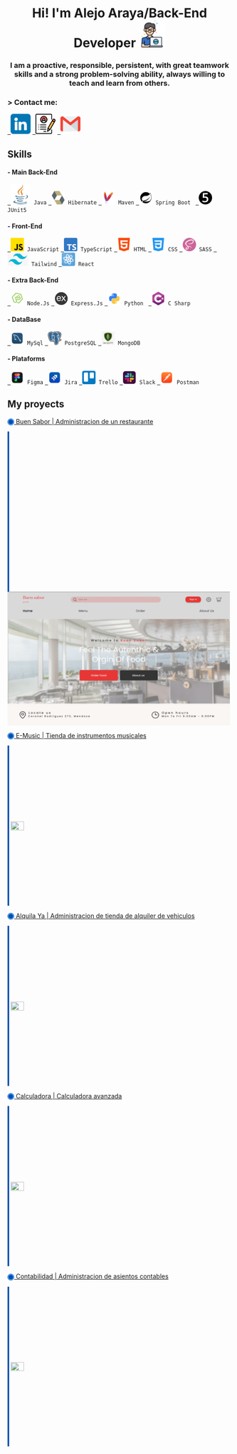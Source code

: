 <h1 align="center" width=75%>Hi! I'm Alejo Araya/Back-End Developer <img src="./assents/icons/programmer.png" width="60" /> </h1>
<h3 align="center">I am a proactive, responsible, persistent, with great teamwork skills and a strong problem-solving ability, always willing to teach and learn from others.</h3>

<h3> > Contact me: </h3>
<p align="left">
  <code><a href="https://www.linkedin.com/in/alejo-araya-41b96a190/" target="_blank"> <img src="./assents/icons/contact/linkedin.png" alt="Linkedin" height="45"/></a></code>
  <code><a href="https://drive.google.com/file/d/1i79WHDwY6hwSr_oIcs_y-flMFFTMtZ7H/view?usp=sharing" target="_blank"> <img src="./assents/icons/contact/cv.png" alt="CV" height="45"/></a></code>
  <code><a href="mailto:alejoaraya2000@gmail.com" target="_blank"> <img src="./assents/icons/contact/gmail.png" alt="Email" height="45"/></a></code>
  
</p>



<h2> Skills </h2>

<p align="left">

  
<h4> - Main Back-End </h4>
  <code><a href="https://docs.oracle.com/en/java/" target="_blank"> <img src="./assents/icons/skills/back/java.png" alt="Java" height="45"/></a> Java</code>
  <code><a href="https://hibernate.org/orm/documentation/6.2/" target="_blank"> <img src="./assents/icons/skills/back/hibernate.svg" alt="Hibernate" height="30"/></a> Hibernate</code>
  <code><a href="https://maven.apache.org/guides/" target="_blank"> <img src="./assents/icons/skills/back/maven.svg" alt="Maven" height="30"/></a> Maven</code>
  <code><a href="https://docs.spring.io/spring-boot/docs/current/reference/htmlsingle/" target="_blank"> <img src="./assents/icons/skills/back/boot_spring.svg" alt="Spring Boot" height="30"/></a> Spring Boot </code>
  <code><a href="https://junit.org/junit5/docs/current/user-guide/" target="_blank"> <img src="./assents/icons/skills/back/junit.svg" alt="JUnit5" height="30"/></a> JUnit5 </code>

  <h4> - Front-End </h4>
  <code><a href="https://developer.mozilla.org/en-US/docs/Web/JavaScript" target="_blank"> <img src="./assents/icons/skills/front/js.png" alt="javascript" height="30"/></a> JavaScript</code>
  <code><a href="https://www.typescriptlang.org/docs/" target="_blank"> <img src="./assents/icons/skills/front/typescript.png" alt="typescript" height="30"/></a> TypeScript</code>
  <code><a href="https://www.w3.org/html/" target="_blank"> <img src="./assents/icons/skills/front/html-5.png" alt="html5" height="30"/></a> HTML</code>
  <code><a href="https://developer.mozilla.org/es/docs/Web/CSS" target="_blank"> <img src="./assents/icons/skills/front/css-3.png" alt="css3" height="30"/></a> CSS</code>
  <code><a href="https://sass-lang.com/documentation/" target="_blank"> <img src="./assents/icons/skills/front/sass.png" alt="sass" height="30"/></a> SASS</code>
  <code><a href="https://tailwindcss.com/docs/installation" target="_blank"> <img src="./assents/icons/skills/front/tailwind.png" alt="tailwind" height="30"/></a> Tailwind</code>
  <code><a href="https://reactjs.org/" target="_blank"> <img src="./assents/icons/skills/front/react.png" alt="react" height="30"/></a> React</code>

<h4> - Extra Back-End </h4>
  <code><a href="https://nodejs.org" target="_blank"> <img src="./assents/icons/skills/back/nodejs.png" alt="nodejs" height="30"/></a> Node.Js</code>
  <code><a href="https://expressjs.com" target="_blank"> <img src="./assents/icons/skills/back/express.png" alt="express" height="30"/></a> Express.Js</code>
  <code><a href="https://docs.python.org/3/" target="_blank"> <img src="./assents/icons/skills/back/python.png" alt="Python" height="30"/></a> Python </code>
  <code><a href="https://learn.microsoft.com/en-us/dotnet/csharp/" target="_blank"> <img src="./assents/icons/skills/back/c-sharp.png" alt="C Sharp" height="30"/></a> C Sharp </code>

<h4> - DataBase </h4>
  <code><a href="https://dev.mysql.com/doc/" target="_blank"> <img src="./assents/icons/skills/db/mysql.png" alt="mysql" width="30" height="30"/></a> MySql</code>
  <code><a href="https://www.postgresql.org" target="_blank"> <img src="./assents/icons/skills/db/postgresql.png" alt="postgresql" width="30" height="30"/></a> PostgreSQL</code>
  <code><a href="https://www.mongodb.com/" target="_blank"> <img src="./assents/icons/skills/db/mongodb.jpg" alt="mongodb" height="30"/></a> MongoDB</code>

<h4> - Plataforms </h4>
  <code><a href="https://www.figma.com/community" target="_blank"> <img src="./assents/icons/skills/back/figma.png" alt="Figma" height="30"/></a> Figma</code>
  <code><a href="https://www.atlassian.com/es/software/jira" target="_blank"> <img src="./assents/icons/skills/back/jira.png" alt="Jira" height="30"/></a> Jira</code>
  <code><a href="https://trello.com/" target="_blank"> <img src="./assents/icons/skills/back/trello.png" alt="Trello" height="30"/></a> Trello</code>
  <code><a href="https://slack.com/intl/es-ar/" target="_blank"> <img src="./assents/icons/skills/back/slack.png" alt="Slack" height="30"/></a> Slack</code>
  <code><a href="https://www.postman.com/product/what-is-postman/" target="_blank"> <img src="./assents/icons/skills/back/postman.png" alt="Postman" height="30"/></a> Postman</code>


</p>



<h2> My proyects </h2>
<p align="left">

<a href="https://github.com/RodrigoXVargas/Buen-Sabor--Backend" ><img align="center" src="./assents/icons/projects/circle.svg" height="15" width="15" />   Buen Sabor | Administracion de un restaurante</a>

<a href="#" ><img align="center" src="./assents/icons/projects/line.svg" width="3.5" /></a>
<a href="https://github.com/RodrigoXVargas/Buen-Sabor--Backend" ><img align="center" src="./assents/icons/projects/buen_sabor.png" height="300" width="500" /> </a>

<a href="https://github.com/Rxvargas92/Project_E-Music.git" ><img align="center" src="./assents/icons/projects/circle.svg" height="15" width="15" />   E-Music | Tienda de instrumentos musicales</a>

<a href="#" ><img align="center" src="./assents/icons/projects/line.svg" width="3.5" /></a>
<a href="https://github.com/Rxvargas92/Project_E-Music.git" ><img align="center" src="" height="20" width="30" /> </a>

<a href="https://github.com/Araya-Alejo/GrupoL-TM" ><img align="center" src="./assents/icons/projects/circle.svg" height="15" width="15" />   Alquila Ya | Administracion de tienda de alquiler de vehiculos</a>

<a href="#" ><img align="center" src="./assents/icons/projects/line.svg" width="3.5" /></a>
<a href="https://github.com/Araya-Alejo/GrupoL-TM" ><img align="center" src="" height="20" width="30" /> </a>

<a href="https://github.com/Araya-Alejo/Laboratorio_global" ><img align="center" src="./assents/icons/projects/circle.svg" height="15" width="15" />   Calculadora | Calculadora avanzada</a>

<a href="#" ><img align="center" src="./assents/icons/projects/line.svg" width="3.5" /></a>
<a href="https://github.com/Araya-Alejo/Laboratorio_global" ><img align="center" src="" height="20" width="30" /> </a>

<a href="https://github.com/Araya-Alejo/Contabilidad_Blockchain" ><img align="center" src="./assents/icons/projects/circle.svg" height="15" width="15" />   Contabilidad | Administracion de asientos contables</a>

<a href="#" ><img align="center" src="./assents/icons/projects/line.svg" width="3.5" /></a>
<a href="https://github.com/Araya-Alejo/Contabilidad_Blockchain" ><img align="center" src="" height="20" width="30" /> </a>





<!-- 
<a href="#" ><img align="center" src="https://res.cloudinary.com/dcen68vrk/image/upload/v1616992169/GitHub%20Profile/line_geelnc.svg" width="30" /></a> -->